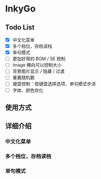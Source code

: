 # InkyGo

## Todo List
- [x] 中文化菜单
- [x] 多个档位，存档读档
- [x] 单句模式
- [ ] 更加好用的 BGM / SE 控制
- [ ] Image 横向可以控制大小
- [ ] 背景图片显示 / 隐藏 / 过渡
- [ ] 重置随机数
- [ ] 键盘控制：按键盘选择选项、单句模式步进
- [ ] 字体、颜色优化

## 使用方式

## 详细介绍

### 中文化菜单

### 多个档位，存档读档

### 单句模式

